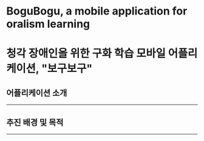 # BoguBogu, a mobile application for oralism learning
# 청각 장애인을 위한 구화 학습 모바일 어플리케이션, "보구보구"

## 어플리케이션 소개 
___

## 추진 배경 및 목적
___
